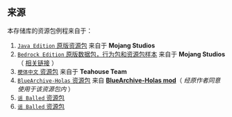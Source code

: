 ## 来源

本存储库的资源包例程来自于：

1. [`Java Edition` 原版资源包](https://github.com/MC-Schale/Resource-pack/tree/main/Samples/ResourcePack%201.20.1%20Java%20Edition%20Backup/assets) 来自于 **Mojang Studios**
2. [`Bedrock Edition` 原版数据包，行为包和资源包样本](https://github.com/MC-Schale/Resource-pack/tree/main/Samples/bedrock-samples-1.20.60.25-preview) 来自于 **Mojang Studios**（ [相关链接](https://github.com/Mojang/bedrock-samples/releases) ）
3. [`梗体中文` 资源包](https://github.com/MC-Schale/Resource-pack/tree/main/Samples/meme.teahouse.team-9b1d8d) 来自于 **Teahouse Team**
4. [`BlueArchive-Holas` 资源包](https://github.com/MC-Schale/Resource-pack/tree/main/Samples/BlueArchive-Holas-mod%20ResoursePack) 来自 [**BlueArchive-Holas mod**](https://www.mcmod.cn/class/10170.html)（ *经原作者同意使用于该资源包内* ）
5. [`谣 Balled` 资源包](https://www.mcbbs.net/thread-807365-1-1.html)
5. [`谣 Balled` 资源包](https://www.mcbbs.net/thread-807365-1-1.html)